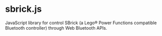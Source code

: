 # sbrick.js
JavaScript library for control SBrick (a Lego® Power Functions compatible Bluetooth controller) through Web Bluetooth APIs.
